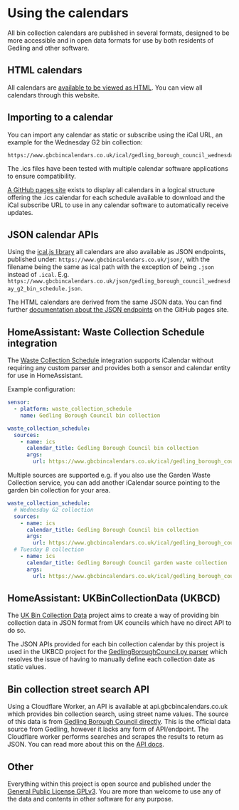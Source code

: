 # Using the calendars

All bin collection calendars are published in several formats, designed to be more accessible and in open data formats for use by both residents of Gedling and other software.

## HTML calendars

All calendars are [available to be viewed as HTML](https://www.gbcbincalendars.co.uk). You can view all calendars through this website.

## Importing to a calendar

You can import any calendar as static or subscribe using the iCal URL, an example for the Wednesday G2 bin collection:

```
https://www.gbcbincalendars.co.uk/ical/gedling_borough_council_wednesday_g2_bin_schedule.ics
```

The .ics files have been tested with multiple calendar software applications to ensure compatibility.

[A GitHub pages site](https://www.gbcbincalendars.co.uk) exists to display all calendars in a logical structure offering the .ics calendar for each schedule available to download and the iCal subscribe URL to use in any calendar software to automatically receive updates.

## JSON calendar APIs

Using the [ical.js library](https://github.com/kewisch/ical.js) all calendars are also available as JSON endpoints, published under: `https://www.gbcbincalendars.co.uk/json/`, with the filename being the same as ical path with the exception of being `.json` instead of `.ical`. E.g. `https://www.gbcbincalendars.co.uk/json/gedling_borough_council_wednesday_g2_bin_schedule.json`.

The HTML calendars are derived from the same JSON data. You can find further [documentation about the JSON endpoints](https://www.gbcbincalendars.co.uk/json-endpoints) on the GitHub pages site.

## HomeAssistant: Waste Collection Schedule integration

The [Waste Collection Schedule](https://github.com/mampfes/hacs_waste_collection_schedule) integration supports iCalendar without requiring any custom parser and provides both a sensor and calendar entity for use in HomeAssistant.

Example configuration:

```yaml
sensor:
  - platform: waste_collection_schedule
    name: Gedling Borough Council bin collection

waste_collection_schedule:
  sources:
    - name: ics
      calendar_title: Gedling Borough Council bin collection
      args:
        url: https://www.gbcbincalendars.co.uk/ical/gedling_borough_council_wednesday_g2_bin_schedule.ics
```

Multiple sources are supported e.g. if you also use the Garden Waste Collection service, you can add another iCalendar source pointing to the garden bin collection for your area.

```yaml
waste_collection_schedule:
  # Wednesday G2 collection
  sources:
    - name: ics
      calendar_title: Gedling Borough Council bin collection
      args:
        url: https://www.gbcbincalendars.co.uk/ical/gedling_borough_council_wednesday_g2_bin_schedule.ics
  # Tuesday B collection      
    - name: ics
      calendar_title: Gedling Borough Council garden waste collection
      args:
        url: https://www.gbcbincalendars.co.uk/ical/gedling_borough_council_tuesday_b_garden_bin_schedule.ics
```

## HomeAssistant: UKBinCollectionData (UKBCD)

The [UK Bin Collection Data](https://github.com/robbrad/UKBinCollectionData) project aims to create a way of providing bin collection data in JSON format from UK councils which have no direct API to do so.

The JSON APIs provided for each bin collection calendar by this project is used in the UKBCD project for the [GedlingBoroughCouncil.py parser](https://github.com/robbrad/UKBinCollectionData/blob/master/uk_bin_collection/uk_bin_collection/councils/GedlingBoroughCouncil.py) which resolves the issue of having to manually define each collection date as static values.

## Bin collection street search API

Using a Cloudflare Worker, an API is available at api.gbcbincalendars.co.uk which provides bin collection search, using street name values. The source of this data is from [Gedling Borough Council directly](https://apps.gedling.gov.uk/refuse/search.aspx). This is the official data source from Gedling, however it lacks any form of API/endpoint. The Cloudflare worker performs searches and scrapes the results to return as JSON. You can read more about this on the [API docs](API.md).

## Other

Everything within this project is open source and published under the [General Public License GPLv3](LICENSE). You are more than welcome to use any of the data and contents in other software for any purpose.

